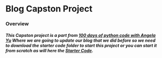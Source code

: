 # Blog Capston Project
### Overview
##### This Capston project is a part from [100 days of python code with Angela Yu](https://www.udemy.com/course/100-days-of-code) Where we are going to update our blog that we did before so we need to download the starter code folder to start this project or you can start it from scratch as will here the [Starter Code](https://www.udemy.com/course/100-days-of-code/learn/lecture/22681123#overview).
